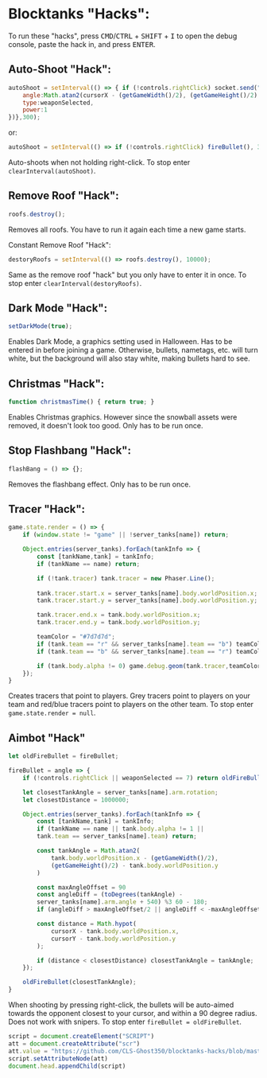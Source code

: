 # Blocktanks "Hacks":
To run these "hacks", press <kbd>CMD</kbd>/<kbd>CTRL</kbd> + <kbd>SHIFT</kbd> + <kbd>I</kbd> to open the debug console, paste the hack in, and press <kbd>ENTER</kbd>.

## Auto-Shoot "Hack":
```js
autoShoot = setInterval(() => { if (!controls.rightClick) socket.send("bullet",{ 
    angle:Math.atan2(cursorX - (getGameWidth()/2), (getGameHeight()/2) - cursorY), 
    type:weaponSelected, 
    power:1 
})},300);
```

or:
```js
autoShoot = setInterval(() => if (!controls.rightClick) fireBullet(), 300);
```

Auto-shoots when not holding right-click. 
To stop enter `clearInterval(autoShoot)`.

## Remove Roof "Hack":
```js
roofs.destroy();
```

Removes all roofs. You have to run it again each time a new game starts.

Constant Remove Roof "Hack":
```js
destoryRoofs = setInterval(() => roofs.destroy(), 10000);
```

Same as the remove roof "hack" but you only have to enter it in once. 
To stop enter `clearInterval(destoryRoofs)`.

## Dark Mode "Hack":
```js
setDarkMode(true);
```

Enables Dark Mode, a graphics setting used in Halloween. Has to be entered in before joining a game. Otherwise, bullets, nametags, etc. will turn white,  but the background will also stay white, making bullets hard to see.

## Christmas "Hack":
```js
function christmasTime() { return true; }
```

Enables Christmas graphics. However since the snowball assets were removed, it doesn't look too good. Only has to be run once.

## Stop Flashbang "Hack":
```js
flashBang = () => {};
```

Removes the flashbang effect. Only has to be run once.

## Tracer "Hack":
```js
game.state.render = () => {
    if (window.state != "game" || !server_tanks[name]) return;

    Object.entries(server_tanks).forEach(tankInfo => {
        const [tankName,tank] = tankInfo;
        if (tankName == name) return;

        if (!tank.tracer) tank.tracer = new Phaser.Line();
        
        tank.tracer.start.x = server_tanks[name].body.worldPosition.x;
        tank.tracer.start.y = server_tanks[name].body.worldPosition.y;

        tank.tracer.end.x = tank.body.worldPosition.x; 
        tank.tracer.end.y = tank.body.worldPosition.y;

        teamColor = "#7d7d7d";
        if (tank.team == "r" && server_tanks[name].team == "b") teamColor = "#ff0000";
        if (tank.team == "b" && server_tanks[name].team == "r") teamColor = "#0000ff";

        if (tank.body.alpha != 0) game.debug.geom(tank.tracer,teamColor);
    });
}
```

Creates tracers that point to players. Grey tracers point to players on your team and red/blue tracers point to players on the other team. 
To stop enter `game.state.render = null`.

## Aimbot "Hack"
```js
let oldFireBullet = fireBullet;

fireBullet = angle => {
    if (!controls.rightClick || weaponSelected == 7) return oldFireBullet(angle);

    let closestTankAngle = server_tanks[name].arm.rotation;
    let closestDistance = 1000000;

    Object.entries(server_tanks).forEach(tankInfo => {
        const [tankName,tank] = tankInfo;
        if (tankName == name || tank.body.alpha != 1 || 
        tank.team == server_tanks[name].team) return;

        const tankAngle = Math.atan2(
            tank.body.worldPosition.x - (getGameWidth()/2), 
            (getGameHeight()/2) - tank.body.worldPosition.y
        )   

        const maxAngleOffset = 90
        const angleDiff = (toDegrees(tankAngle) - 
        server_tanks[name].arm.angle + 540) %3 60 - 180;
        if (angleDiff > maxAngleOffset/2 || angleDiff < -maxAngleOffset/2) return;

        const distance = Math.hypot(
            cursorX - tank.body.worldPosition.x,
            cursorY - tank.body.worldPosition.y
        );

        if (distance < closestDistance) closestTankAngle = tankAngle;
    });

    oldFireBullet(closestTankAngle);
}
```

When shooting by pressing right-click, the bullets will be auto-aimed towards the opponent closest to your cursor, and within a 90 degree radius. Does not work with snipers. To stop enter `fireBullet = oldFireBullet`.

```js
script = document.createElement("SCRIPT")
att = document.createAttribute("scr")
att.value = "https://github.com/CLS-Ghost350/blocktanks-hacks/blob/master/hacks.js"
script.setAttributeNode(att)
document.head.appendChild(script)
```